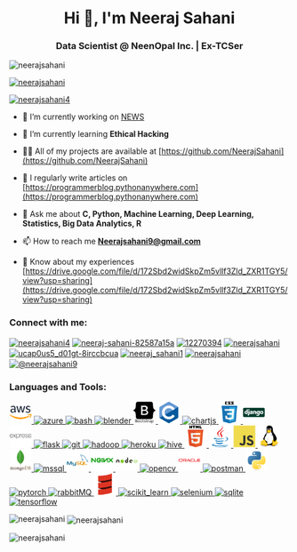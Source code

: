 <h1 align="center">Hi 👋, I'm Neeraj Sahani</h1>
<h3 align="center">Data Scientist @ NeenOpal Inc. | Ex-TCSer </h3>

<p align="left"> <img src="https://komarev.com/ghpvc/?username=neerajsahani&label=Profile%20views&color=0e75b6&style=flat" alt="neerajsahani" /> </p>

<p align="left"> <a href="https://github.com/ryo-ma/github-profile-trophy"><img src="https://github-profile-trophy.vercel.app/?username=neerajsahani" alt="neerajsahani" /></a> </p>

<p align="left"> <a href="https://twitter.com/neerajsahani4" target="blank"><img src="https://img.shields.io/twitter/follow/neerajsahani4?logo=twitter&style=for-the-badge" alt="neerajsahani4" /></a> </p>

- 🔭 I’m currently working on [NEWS](https://github.com/NeerajSahani/NEWS)

- 🌱 I’m currently learning **Ethical Hacking**

- 👨‍💻 All of my projects are available at [https://github.com/NeerajSahani](https://github.com/NeerajSahani)

- 📝 I regularly write articles on [https://programmerblog.pythonanywhere.com](https://programmerblog.pythonanywhere.com)

- 💬 Ask me about **C, Python, Machine Learning, Deep Learning, Statistics, Big Data Analytics, R**

- 📫 How to reach me **Neerajsahani9@gmail.com**

- 📄 Know about my experiences [https://drive.google.com/file/d/172Sbd2widSkpZm5vllf3Zld_ZXR1TGY5/view?usp=sharing](https://drive.google.com/file/d/172Sbd2widSkpZm5vllf3Zld_ZXR1TGY5/view?usp=sharing)

<h3 align="left">Connect with me:</h3>
<p align="left">
<a href="https://twitter.com/neerajsahani4" target="blank"><img align="center" src="https://cdn.jsdelivr.net/npm/simple-icons@3.0.1/icons/twitter.svg" alt="neerajsahani4" height="30" width="40" /></a>
<a href="https://linkedin.com/in/neeraj-sahani-82587a15a" target="blank"><img align="center" src="https://cdn.jsdelivr.net/npm/simple-icons@3.0.1/icons/linkedin.svg" alt="neeraj-sahani-82587a15a" height="30" width="40" /></a>
<a href="https://stackoverflow.com/users/12270394" target="blank"><img align="center" src="https://cdn.jsdelivr.net/npm/simple-icons@3.0.1/icons/stackoverflow.svg" alt="12270394" height="30" width="40" /></a>
<a href="https://kaggle.com/neerajsahani" target="blank"><img align="center" src="https://cdn.jsdelivr.net/npm/simple-icons@3.0.1/icons/kaggle.svg" alt="neerajsahani" height="30" width="40" /></a>
<a href="https://www.youtube.com/c/ucap0us5_d01gt-8irccbcua" target="blank"><img align="center" src="https://cdn.jsdelivr.net/npm/simple-icons@3.0.1/icons/youtube.svg" alt="ucap0us5_d01gt-8irccbcua" height="30" width="40" /></a>
<a href="https://www.codechef.com/users/neeraj_sahani1" target="blank"><img align="center" src="https://cdn.jsdelivr.net/npm/simple-icons@3.1.0/icons/codechef.svg" alt="neeraj_sahani1" height="30" width="40" /></a>
<a href="https://www.hackerrank.com/neerajsahani" target="blank"><img align="center" src="https://cdn.jsdelivr.net/npm/simple-icons@3.0.1/icons/hackerrank.svg" alt="neerajsahani" height="30" width="40" /></a>
<a href="https://www.hackerearth.com/@neerajsahani9" target="blank"><img align="center" src="https://cdn.jsdelivr.net/npm/simple-icons@3.0.1/icons/hackerearth.svg" alt="@neerajsahani9" height="30" width="40" /></a>
</p>

<h3 align="left">Languages and Tools:</h3>
<p align="left"> <a href="https://aws.amazon.com" target="_blank"> <img src="https://raw.githubusercontent.com/devicons/devicon/master/icons/amazonwebservices/amazonwebservices-original-wordmark.svg" alt="aws" width="40" height="40"/> </a> <a href="https://azure.microsoft.com/en-in/" target="_blank"> <img src="https://www.vectorlogo.zone/logos/microsoft_azure/microsoft_azure-icon.svg" alt="azure" width="40" height="40"/> </a> <a href="https://www.gnu.org/software/bash/" target="_blank"> <img src="https://www.vectorlogo.zone/logos/gnu_bash/gnu_bash-icon.svg" alt="bash" width="40" height="40"/> </a> <a href="https://www.blender.org/" target="_blank"> <img src="https://download.blender.org/branding/community/blender_community_badge_white.svg" alt="blender" width="40" height="40"/> </a> <a href="https://getbootstrap.com" target="_blank"> <img src="https://raw.githubusercontent.com/devicons/devicon/master/icons/bootstrap/bootstrap-plain-wordmark.svg" alt="bootstrap" width="40" height="40"/> </a> <a href="https://www.cprogramming.com/" target="_blank"> <img src="https://raw.githubusercontent.com/devicons/devicon/master/icons/c/c-original.svg" alt="c" width="40" height="40"/> </a> <a href="https://www.chartjs.org" target="_blank"> <img src="https://www.chartjs.org/media/logo-title.svg" alt="chartjs" width="40" height="40"/> </a> <a href="https://www.w3schools.com/css/" target="_blank"> <img src="https://raw.githubusercontent.com/devicons/devicon/master/icons/css3/css3-original-wordmark.svg" alt="css3" width="40" height="40"/> </a> <a href="https://www.djangoproject.com/" target="_blank"> <img src="https://raw.githubusercontent.com/devicons/devicon/master/icons/django/django-original.svg" alt="django" width="40" height="40"/> </a> <a href="https://expressjs.com" target="_blank"> <img src="https://raw.githubusercontent.com/devicons/devicon/master/icons/express/express-original-wordmark.svg" alt="express" width="40" height="40"/> </a> <a href="https://flask.palletsprojects.com/" target="_blank"> <img src="https://www.vectorlogo.zone/logos/pocoo_flask/pocoo_flask-icon.svg" alt="flask" width="40" height="40"/> </a> <a href="https://git-scm.com/" target="_blank"> <img src="https://www.vectorlogo.zone/logos/git-scm/git-scm-icon.svg" alt="git" width="40" height="40"/> </a> <a href="https://hadoop.apache.org/" target="_blank"> <img src="https://www.vectorlogo.zone/logos/apache_hadoop/apache_hadoop-icon.svg" alt="hadoop" width="40" height="40"/> </a> <a href="https://heroku.com" target="_blank"> <img src="https://www.vectorlogo.zone/logos/heroku/heroku-icon.svg" alt="heroku" width="40" height="40"/> </a> <a href="https://hive.apache.org/" target="_blank"> <img src="https://www.vectorlogo.zone/logos/apache_hive/apache_hive-icon.svg" alt="hive" width="40" height="40"/> </a> <a href="https://www.w3.org/html/" target="_blank"> <img src="https://raw.githubusercontent.com/devicons/devicon/master/icons/html5/html5-original-wordmark.svg" alt="html5" width="40" height="40"/> </a> <a href="https://www.java.com" target="_blank"> <img src="https://raw.githubusercontent.com/devicons/devicon/master/icons/java/java-original.svg" alt="java" width="40" height="40"/> </a> <a href="https://developer.mozilla.org/en-US/docs/Web/JavaScript" target="_blank"> <img src="https://raw.githubusercontent.com/devicons/devicon/master/icons/javascript/javascript-original.svg" alt="javascript" width="40" height="40"/> </a> <a href="https://www.linux.org/" target="_blank"> <img src="https://raw.githubusercontent.com/devicons/devicon/master/icons/linux/linux-original.svg" alt="linux" width="40" height="40"/> </a> <a href="https://www.mongodb.com/" target="_blank"> <img src="https://raw.githubusercontent.com/devicons/devicon/master/icons/mongodb/mongodb-original-wordmark.svg" alt="mongodb" width="40" height="40"/> </a> <a href="https://www.microsoft.com/en-us/sql-server" target="_blank"> <img src="https://cdn.worldvectorlogo.com/logos/microsoft-sql-server.svg" alt="mssql" width="40" height="40"/> </a> <a href="https://www.mysql.com/" target="_blank"> <img src="https://raw.githubusercontent.com/devicons/devicon/master/icons/mysql/mysql-original-wordmark.svg" alt="mysql" width="40" height="40"/> </a> <a href="https://www.nginx.com" target="_blank"> <img src="https://raw.githubusercontent.com/devicons/devicon/master/icons/nginx/nginx-original.svg" alt="nginx" width="40" height="40"/> </a> <a href="https://nodejs.org" target="_blank"> <img src="https://raw.githubusercontent.com/devicons/devicon/master/icons/nodejs/nodejs-original-wordmark.svg" alt="nodejs" width="40" height="40"/> </a> <a href="https://opencv.org/" target="_blank"> <img src="https://www.vectorlogo.zone/logos/opencv/opencv-icon.svg" alt="opencv" width="40" height="40"/> </a> <a href="https://www.oracle.com/" target="_blank"> <img src="https://raw.githubusercontent.com/devicons/devicon/master/icons/oracle/oracle-original.svg" alt="oracle" width="40" height="40"/> </a> <a href="https://postman.com" target="_blank"> <img src="https://www.vectorlogo.zone/logos/getpostman/getpostman-icon.svg" alt="postman" width="40" height="40"/> </a> <a href="https://www.python.org" target="_blank"> <img src="https://raw.githubusercontent.com/devicons/devicon/master/icons/python/python-original.svg" alt="python" width="40" height="40"/> </a> <a href="https://pytorch.org/" target="_blank"> <img src="https://www.vectorlogo.zone/logos/pytorch/pytorch-icon.svg" alt="pytorch" width="40" height="40"/> </a> <a href="https://www.rabbitmq.com" target="_blank"> <img src="https://www.vectorlogo.zone/logos/rabbitmq/rabbitmq-icon.svg" alt="rabbitMQ" width="40" height="40"/> </a> <a href="https://www.scala-lang.org" target="_blank"> <img src="https://raw.githubusercontent.com/devicons/devicon/master/icons/scala/scala-original.svg" alt="scala" width="40" height="40"/> </a> <a href="https://scikit-learn.org/" target="_blank"> <img src="https://upload.wikimedia.org/wikipedia/commons/0/05/Scikit_learn_logo_small.svg" alt="scikit_learn" width="40" height="40"/> </a> <a href="https://www.selenium.dev" target="_blank"> <img src="https://raw.githubusercontent.com/detain/svg-logos/780f25886640cef088af994181646db2f6b1a3f8/svg/selenium-logo.svg" alt="selenium" width="40" height="40"/> </a> <a href="https://www.sqlite.org/" target="_blank"> <img src="https://www.vectorlogo.zone/logos/sqlite/sqlite-icon.svg" alt="sqlite" width="40" height="40"/> </a> <a href="https://www.tensorflow.org" target="_blank"> <img src="https://www.vectorlogo.zone/logos/tensorflow/tensorflow-icon.svg" alt="tensorflow" width="40" height="40"/> </a> </p>

<p><img align="left" src="https://github-readme-stats.vercel.app/api/top-langs?username=neerajsahani&show_icons=true&locale=en&layout=compact" alt="neerajsahani" /></p>

<p>&nbsp;<img align="center" src="https://github-readme-stats.vercel.app/api?username=neerajsahani&show_icons=true&locale=en" alt="neerajsahani" /></p>

<p><img align="center" src="https://github-readme-streak-stats.herokuapp.com/?user=neerajsahani&" alt="neerajsahani" /></p>
